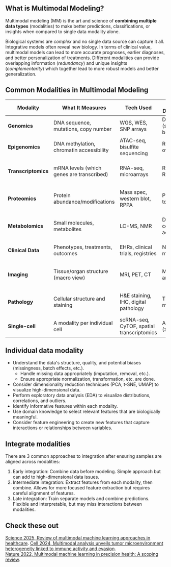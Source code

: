 ## What is Multimodal Modeling?

Multimodal modeling (MM) is the art and science of **combining multiple data types** (modalities) to make better 
predictions, classifications, or insights when compared to single data modality alone.

Biological systems are *complex* and no single data source can capture it all. Integrative models often reveal new biology. 
In terms of clinical value, multimodal models can lead to more accurate prognoses, earlier diagnoses, and better personalization of treatments.
Different modalities can provide overlapping information (*redundancy*) and unique insights (*complementarity*) which together lead to 
more robust models and better generalization.

## Common Modalities in Multimodal Modeling

| **Modality**        | **What It Measures**                         | **Tech Used**                             | **Central Dogma Step**       | **Snapshot Of**                                 | **Reliability & Caveats**                                |
| ------------------- | -------------------------------------------- | ----------------------------------------- | ---------------------------- | ----------------------------------------------- | -------------------------------------------------------- |
| **Genomics**        | DNA sequence, mutations, copy number         | WGS, WES, SNP arrays                      | DNA (starting blueprint)     | What’s *inherited* or *mutated*                 | Stable, but doesn’t reflect what’s active                |
| **Epigenomics**     | DNA methylation, chromatin accessibility     | ATAC-seq, bisulfite sequencing            | Regulatory overlay           | What’s *permitted* to be expressed              | Context-dependent; reflects cell state                   |
| **Transcriptomics** | mRNA levels (which genes are transcribed)    | RNA-seq, microarrays                      | RNA (DNA to RNA)             | What the cell *plans to do* (intention)         | Doesn’t guarantee translation into protein               |
| **Proteomics**      | Protein abundance/modifications              | Mass spec, western blot, RPPA             | Protein (RNA to Protein)     | What’s *actually being done* (action)           | Gold standard for function but harder to measure broadly |
| **Metabolomics**    | Small molecules, metabolites                 | LC-MS, NMR                                | Downstream cellular activity | Metabolic state and stress                      | Highly dynamic; varies by cell type and microenvironment |
| **Clinical Data**   | Phenotypes, treatments, outcomes             | EHRs, clinical trials, registries         | Not molecular                | Real-world outcome context                      | Varies across populations and care settings              |
| **Imaging**         | Tissue/organ structure (macro view)          | MRI, PET, CT                              | Macroscopic anatomy          | Tumor location, invasion, morphology            | Can’t see molecular drivers                              |
| **Pathology**       | Cellular structure and staining              | H&E staining, IHC, digital pathology      | Tissue-level morphology      | Cell shape, proliferation, protein localization | Qualitative but essential for diagnosis                  |
| **Single-cell**     | A modality per individual cell               | scRNA-seq, CyTOF, spatial transcriptomics | Any level (zoomed-in)        | Heterogeneity and rare cell types               | Data-rich but computationally intense                    |

## Individual data modality

- Understand the data's structure, quality, and potential biases (missingness, batch effects, etc.).
  - Handle missing data appropriately (imputation, removal, etc.).
  - Ensure appropriate normalization, transformation, etc. are done.
- Consider dimensionality reduction techniques (PCA, t-SNE, UMAP) to visualize high-dimensional data.
- Perform exploratory data analysis (EDA) to visualize distributions, correlations, and outliers.
- Identify informative features within each modality.
- Use domain knowledge to select relevant features that are biologically meaningful.
- Consider feature engineering to create new features that capture interactions or relationships between variables.

## Integrate modalities

There are 3 common approaches to integration after ensuring samples are aligned across modalities:

1. Early integration: Combine data before modeling. Simple approach but can add to high-dimensional data issues.
2. Intermediate integration: Extract features from each modality, then combine. Allows for more focused feature extraction but requires careful alignment of features.
3. Late integration: Train separate models and combine predictions. Flexible and interpretable, but may miss interactions between modalities.


## Check these out

[Science 2025, Review of multimodal machine learning approaches in healthcare](https://www.sciencedirect.com/science/article/pii/S1566253524004688). 
[Cell 2024, Multimodal analysis unveils tumor microenvironment heterogeneity linked to immune activity and evasion](https://www.cell.com/iscience/fulltext/S2589-0042(24)01754-1).   
[Nature 2022, Multimodal machine learning in precision health: A scoping review](https://www.nature.com/articles/s41746-022-00712-8).   

